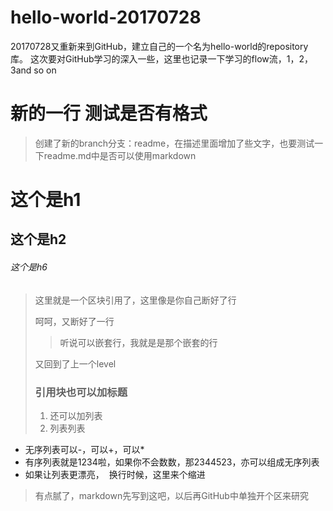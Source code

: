 # hello-world-20170728
20170728又重新来到GitHub，建立自己的一个名为hello-world的repository库。
这次要对GitHub学习的深入一些，这里也记录一下学习的flow流，1，2，3and so on
>
>
# 新的一行 测试是否有格式
> 创建了新的branch分支：readme，在描述里面增加了些文字，也要测试一下readme.md中是否可以使用markdown
# 这个是h1
## 这个是h2
###### 这个是h6
>
> 这里就是一个区块引用了，这里像是你自己断好了行
>
> 呵呵，又断好了一行
>
>> 听说可以嵌套行，我就是是那个嵌套的行
>
> 又回到了上一个level
>
> ### 引用块也可以加标题
> 1. 还可以加列表
> 2. 列表列表
>

- 无序列表可以-，可以+，可以*
- 有序列表就是1234啦，如果你不会数数，那2344523，亦可以组成无序列表
- 如果让列表更漂亮，
  换行时候，这里来个缩进
  
> 有点腻了，markdown先写到这吧，以后再GitHub中单独开个区来研究
